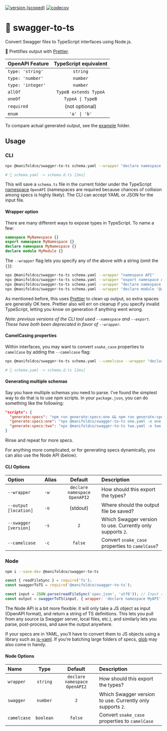 [![version
(scoped)](https://img.shields.io/npm/v/@manifoldco/swagger-to-ts.svg)](https://www.npmjs.com/package/@manifoldco/swagger-to-ts)
[![codecov](https://codecov.io/gh/manifoldco/swagger-to-ts/branch/master/graph/badge.svg)](https://codecov.io/gh/manifoldco/swagger-to-ts)

# 📘️ swagger-to-ts

Convert Swagger files to TypeScript interfaces using Node.js.

💅 Prettifies output with [Prettier][prettier].

| OpenAPI Feature   | TypeScript equivalent |
| :---------------- | :-------------------: |
| `type: 'string'`  |       `string`        |
| `type: 'number'`  |       `number`        |
| `type: 'integer'` |       `number`        |
| `allOf`           | `TypeB extends TypeA` |
| `oneOf`           |   `TypeA \| TypeB`    |
| `required`        |    (not optional)     |
| `enum`            |     `'a' \| 'b'`      |

To compare actual generated output, see the [example](./example) folder.

## Usage

### CLI

```bash
npx @manifoldco/swagger-to-ts schema.yaml --wrapper "declare namespace OpenAPI" --output schema.d.ts

# 🚀 schema.yaml -> schema.d.ts [2ms]
```

This will save a `schema.ts` file in the current folder under the TypeScript
[namespace][namespace] `OpenAPI` (namespaces are required because chances of
collision among specs is highly likely). The CLI can accept YAML or JSON for
the input file.

#### Wrapper option

There are many different ways to expose types in TypeScript. To name a few:

```ts
namespace MyNamespace {}
export namespace MyNamespace {}
declare namespace MyNamespace {}
declare module MyModule {}
```

The `--wrapper` flag lets you specify any of the above with a string (omit
the `{}`):

```bash
npx @manifoldco/swagger-to-ts schema.yaml --wrapper "namespace API"
npx @manifoldco/swagger-to-ts schema.yaml --wrapper "export namespace API"
npx @manifoldco/swagger-to-ts schema.yaml --wrapper "declare namespace API"
npx @manifoldco/swagger-to-ts schema.yaml --wrapper "declare module '@api'"
```

As mentioned before, this uses [Prettier][prettier] to clean up output, so
extra spaces are generally OK here. Prettier also will err on cleanup if you
specify invalid TypeScript, letting you know on generation if anything went
wrong.

_Note: previous versions of the CLI tool used `--namespace` and `--export`.
These have both been deprecated in favor of `--wrapper`._

#### CamelCasing properties

Within interfaces, you may want to convert `snake_case` properties to
`camelCase` by adding the `--camelcase` flag:

```bash
npx @manifoldco/swagger-to-ts schema.yaml --camelcase --wrapper "declare namespace OpenAPI" --output schema.d.ts

# 🚀 schema.yaml -> schema.d.ts [2ms]
```

#### Generating multiple schemas

Say you have multiple schemas you need to parse. I’ve found the simplest way
to do that is to use npm scripts. In your `package.json`, you can do
something like the following:

```json
"scripts": {
  "generate:specs": "npm run generate:specs:one && npm run generate:specs:two",
  "generate:specs:one": "npx @manifoldco/swagger-to-ts one.yaml -o one.d.ts",
  "generate:specs:two": "npx @manifoldco/swagger-to-ts two.yaml -o two.d.ts"
}
```

Rinse and repeat for more specs.

For anything more complicated, or for generating specs dynamically, you can
also use the Node API (below).

#### CLI Options

| Option                | Alias |           Default            | Description                                                |
| :-------------------- | :---- | :--------------------------: | :--------------------------------------------------------- |
| `--wrapper`           | `-w`  | `declare namespace OpenAPI2` | How should this export the types?                          |
| `--output [location]` | `-o`  |           (stdout)           | Where should the output file be saved?                     |
| `--swagger [version]` | `-s`  |             `2`              | Which Swagger version to use. Currently only supports `2`. |
| `--camelcase`         | `-c`  |           `false`            | Convert `snake_case` properties to `camelCase`?            |

### Node

```bash
npm i --save-dev @manifoldco/swagger-to-ts
```

```js
const { readFileSync } = require('fs');
const swaggerToTS = require('@manifoldco/swagger-to-ts');

const input = JSON.parse(readFileSync('spec.json', 'utf8')); // Input can be any JS object (OpenAPI format)
const output = swaggerToTS(input, { wrapper: 'declare namespace MyAPI' }); // Outputs TypeScript defs as a string (to be parsed, or written to a file)
```

The Node API is a bit more flexible: it will only take a JS object as input
(OpenAPI format), and return a string of TS definitions. This lets you pull
from any source (a Swagger server, local files, etc.), and similarly lets you
parse, post-process, and save the output anywhere.

If your specs are in YAML, you’ll have to convert them to JS objects using a
library such as [js-yaml][js-yaml]. If you’re batching large folders of
specs, [glob][glob] may also come in handy.

#### Node Options

| Name        |   Type    |           Default            | Description                                                |
| :---------- | :-------: | :--------------------------: | :--------------------------------------------------------- |
| `wrapper`   | `string`  | `declare namespace OpenAPI2` | How should this export the types?                          |
| `swagger`   | `number`  |             `2`              | Which Swagger version to use. Currently only supports `2`. |
| `camelcase` | `boolean` |           `false`            | Convert `snake_case` properties to `camelCase`             |

[glob]: https://www.npmjs.com/package/glob
[js-yaml]: https://www.npmjs.com/package/js-yaml
[namespace]: https://www.typescriptlang.org/docs/handbook/namespaces.html
[prettier]: https://npmjs.com/prettier
